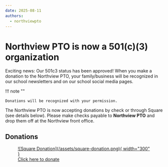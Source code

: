 ```yaml
---
date: 2025-08-11
authors:
  - northviewpto
---
```


# Northview PTO is now a 501(c)(3) organization

Exciting news: Our 501c3 status has been approved! When you make a donation to the Northview PTO, your family/business
will be recognized in our school newsletters and on our school social media pages.

!!! note ""

    Donations will be recognized with your permission.

The Northview PTO is now accepting donations by check or through Square (see details below). Please make checks payable to __Northview PTO__ and drop them off at the Northview front office.

## Donations

<figure markdown="span">
  <a href="https://square.link/u/vAIrUPht">
    ![Square Donation](/assets/square-donation.png){ width="300" }
    <figcaption>Click here to donate</figcaption>
  </a>
</figure>
